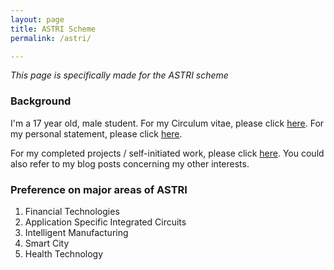 ```yaml
---
layout: page
title: ASTRI Scheme
permalink: /astri/

---
```


*This page is specifically made for the ASTRI scheme*

### Background

I'm a 17 year old, male student. For my Circulum vitae, please click [here]({{site.url}}/download/CV.pdf). For my personal statement, please click [here]({{site.url}}/download/statement.docx).

For my completed projects / self-initiated work, please click [here]({{site.url}}/work/). 
You could also refer to my blog posts concerning my other interests.

### Preference on major areas of ASTRI

1. Financial Technologies
2. Application Specific Integrated Circuits
3. Intelligent Manufacturing
4. Smart City
5. Health Technology

